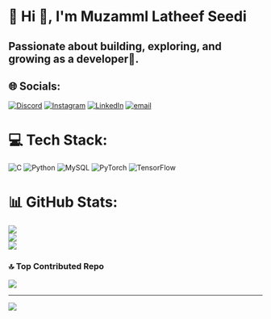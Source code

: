 # 💫 Hi 👋, I'm Muzamml Latheef Seedi
## Passionate about building, exploring, and growing as a developer🦾. 

## 🌐 Socials:
[![Discord](https://img.shields.io/badge/Discord-%237289DA.svg?logo=discord&logoColor=white)](https://discord.gg/mr_muzml) [![Instagram](https://img.shields.io/badge/Instagram-%23E4405F.svg?logo=Instagram&logoColor=white)](https://instagram.com/mr__muzml) [![LinkedIn](https://img.shields.io/badge/LinkedIn-%230077B5.svg?logo=linkedin&logoColor=white)](https://www.linkedin.com/in/muzml-latheef6666/) [![email](https://img.shields.io/badge/Email-D14836?logo=gmail&logoColor=white)](mailto:muzamilbng@gmail.com) 

# 💻 Tech Stack:
![C](https://img.shields.io/badge/c-%2300599C.svg?style=for-the-badge&logo=c&logoColor=white) ![Python](https://img.shields.io/badge/python-3670A0?style=for-the-badge&logo=python&logoColor=ffdd54) ![MySQL](https://img.shields.io/badge/mysql-4479A1.svg?style=for-the-badge&logo=mysql&logoColor=white) ![PyTorch](https://img.shields.io/badge/PyTorch-%23EE4C2C.svg?style=for-the-badge&logo=PyTorch&logoColor=white) ![TensorFlow](https://img.shields.io/badge/TensorFlow-%23FF6F00.svg?style=for-the-badge&logo=TensorFlow&logoColor=white)
# 📊 GitHub Stats:
![](https://github-readme-stats.vercel.app/api?username=muzml&theme=radical&hide_border=false&include_all_commits=false&count_private=false)<br/>
![](https://nirzak-streak-stats.vercel.app/?user=muzml&theme=radical&hide_border=false)<br/>
![](https://github-readme-stats.vercel.app/api/top-langs/?username=muzml&theme=radical&hide_border=false&include_all_commits=false&count_private=false&layout=compact)

### 🔝 Top Contributed Repo
![](https://github-contributor-stats.vercel.app/api?username=muzml&limit=5&theme=radical&combine_all_yearly_contributions=true)

---
[![](https://visitcount.itsvg.in/api?id=muzml&icon=0&color=0)](https://visitcount.itsvg.in)

<!-- Proudly created with GPRM ( https://gprm.itsvg.in ) -->
